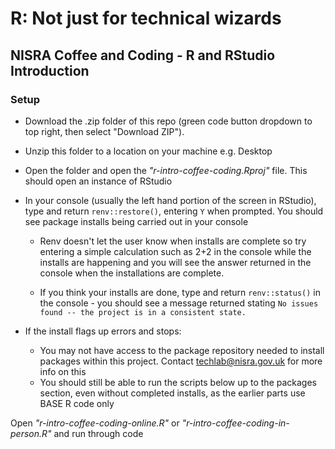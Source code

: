 # R: Not just for technical wizards
## NISRA Coffee and Coding - R and RStudio Introduction

### Setup 
- Download the .zip folder of this repo (green code button dropdown to top right, then select "Download ZIP").

- Unzip this folder to a location on your machine e.g. Desktop

- Open the folder and open the _"r-intro-coffee-coding.Rproj"_ file. This should open an instance of RStudio

- In your console (usually the left hand portion of the screen in RStudio), type and return `renv::restore()`, entering `Y` when prompted. You should see package installs being carried out in your console

  - Renv doesn't let the user know when installs are complete so try entering a simple calculation such as 2+2 in the console while the installs are happening and you will see the answer returned in the console when the installations are complete.
  
  - If you think your installs are done, type and return `renv::status()` in the console - you should see a message returned stating `No issues found -- the project is in a consistent state.`

- If the install flags up errors and stops:
  - You may not have access to the package repository needed to install packages within this project. Contact techlab@nisra.gov.uk for more info on this
  - You should still be able to run the scripts below up to the packages section, even without completed installs, as the earlier parts use BASE R code only

Open _"r-intro-coffee-coding-online.R"_ or _"r-intro-coffee-coding-in-person.R"_ and run through code
